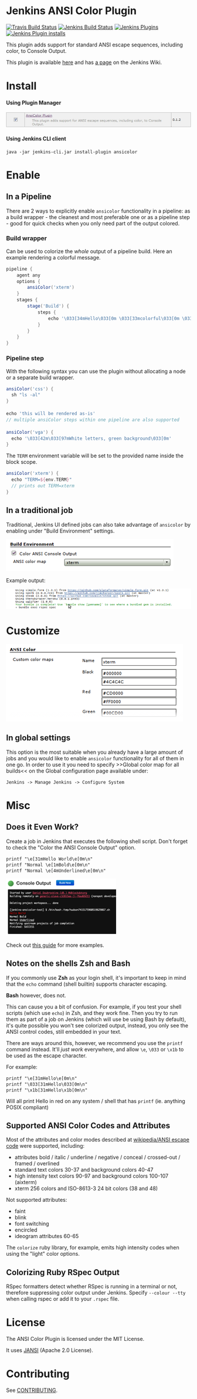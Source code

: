 # Jenkins ANSI Color Plugin

[![Travis Build Status](https://travis-ci.org/jenkinsci/ansicolor-plugin.svg)](https://travis-ci.org/jenkinsci/ansicolor-plugin)
[![Jenkins Build Status](https://ci.jenkins.io/buildStatus/icon?job=Plugins%2Fansicolor-plugin%2Fmaster)](https://ci.jenkins.io/job/Plugins/job/ansicolor-plugin/job/master/)
[![Jenkins Plugins](https://img.shields.io/jenkins/plugin/v/ansicolor)](https://plugins.jenkins.io/ansicolor/)
[![Jenkins Plugin installs](https://img.shields.io/jenkins/plugin/i/ansicolor)](https://plugins.jenkins.io/ansicolor/)

This plugin adds support for standard ANSI escape sequences, including color, to Console Output.

This plugin is available [here](http://repo.jenkins-ci.org/releases/org/jenkins-ci/plugins/ansicolor/)
and has [a page](https://wiki.jenkins-ci.org/display/JENKINS/AnsiColor+Plugin) on the Jenkins Wiki.

# Install

#### Using Plugin Manager

![install](images/ansicolor-install.png "Install AnsiColor")

#### Using Jenkins CLI client

```
java -jar jenkins-cli.jar install-plugin ansicolor
```
# Enable

## In a Pipeline

There are 2 ways to explicitly enable `ansicolor` functionality in a pipeline: as a build wrapper - the cleanest and most preferable one
or as a pipeline step - good for quick checks when you only need part of the output colored.

### Build wrapper

Can be used to colorize the *whole* output of a pipeline build. Here an example rendering a colorful message.

```groovy
pipeline {
    agent any
    options {
        ansiColor('xterm')
    }
    stages {
        stage('Build') {
            steps {
                echo '\033[34mHello\033[0m \033[33mcolorful\033[0m \033[35mworld!\033[0m'
            }
        }
    }
}
```

### Pipeline step

With the following syntax you can use the plugin without allocating a node or a separate build wrapper.

```groovy
ansiColor('css') {
  sh "ls -al"
}

echo 'this will be rendered as-is'
// multiple ansiColor steps within one pipeline are also supported

ansiColor('vga') {
  echo '\033[42m\033[97mWhite letters, green background\033[0m'
}
```

The `TERM` environment variable will be set to the provided name inside the block scope.

```groovy
ansiColor('xterm') {
  echo "TERM=${env.TERM}"
  // prints out TERM=xterm
}
```

## In a traditional job

Traditional, Jenkins UI defined jobs can also take advantage of `ansicolor` by enabling under "Build Environment" settings.

![enable](images/ansicolor-enable.png "Enable AnsiColor")

Example output:

![color](images/ansicolor.png "Color with AnsiColor")

# Customize

![color](images/ansicolor-config.png "Customize colors used by AnsiColor")


## In global settings

This option is the most suitable when you already have a large amount of jobs and you would like to enable `ansicolor` functionality for all of them in one go.
In order to use it you need to specify >>Global color map for all builds<< on the Global configuration page available under:
```
Jenkins -> Manage Jenkins -> Configure System
```


# Misc

## Does it Even Work?

Create a job in Jenkins that executes the following shell script. Don't forget to check the "Color the ANSI Console Output" option.

    printf "\e[31mHello World\e[0m\n"
    printf "Normal \e[1mBold\e[0m\n"
    printf "Normal \e[4mUnderlined\e[0m\n"

![color](images/ansicolor-works.png "It works!")

Check out [this guide](http://misc.flogisoft.com/bash/tip_colors_and_formatting) for more examples.

## Notes on the shells Zsh and Bash

If you commonly use **Zsh** as your login shell, it's important to keep in mind
that the `echo` command (shell builtin) supports character escaping.

**Bash** however, does not.

This can cause you a bit of confusion. For example, if you test your
shell scripts (which use `echo`) in Zsh, and they work fine.  Then you
try to run them as part of a job on Jenkins (which will use be using
Bash by default), it's quite possible you won't see colorized output,
instead, you only see the ANSI control codes, still embedded in your
text.

There are ways around this, however, we recommend you use the `printf`
command instead. It'll _just work_ everywhere, and allow `\e`, `\033`
or `\x1b` to be used as the escape character.

For example:

    printf "\e[31mHello\e[0m\n"
    printf "\033[31mHello\033[0m\n"
    printf "\x1b[31mHello\x1b[0m\n"

Will all print Hello in red on any system / shell that has `printf` (ie. anything POSIX compliant)

## Supported ANSI Color Codes and Attributes

Most of the attributes and color modes described at [wikipedia/ANSI escape code](https://en.wikipedia.org/wiki/ANSI_escape_code)
were supported, including:

- attributes bold / italic / underline / negative / conceal / crossed-out / framed / overlined
- standard text colors 30-37 and background colors 40-47
- high intensity text colors 90-97 and background colors 100-107 (aixterm)
- xterm 256 colors and ISO-8613-3 24 bit colors (38 and 48)

Not supported attributes:

- faint
- blink
- font switching
- encircled
- ideogram attributes 60-65

The `colorize` ruby library, for example, emits high intensity codes when using the "light" color options.

## Colorizing Ruby RSpec Output

RSpec formatters detect whether RSpec is running in a terminal or not, therefore suppressing color output under Jenkins. Specify `--colour --tty` when calling rspec or add it to your `.rspec` file.

# License

The ANSI Color Plugin is licensed under the MIT License.

It uses [JANSI](https://github.com/fusesource/jansi/) (Apache 2.0 License).

# Contributing

See [CONTRIBUTING](CONTRIBUTING.md).
